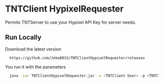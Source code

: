 
# TNTClient HypixelRequester

Permits TNTServer to use your Hypixel API Key for server needs.


## Run Locally

Download the latest version

```url
  https://github.com/Jeka8833/TNTClientHypixelRequester/releases
```

You run it with the parameters

```bash
  java -jar TNTClientHypixelRequester.jar -u <TNTClient User> -p <TNTClient Password> -k <Hypixel API Key>
```
